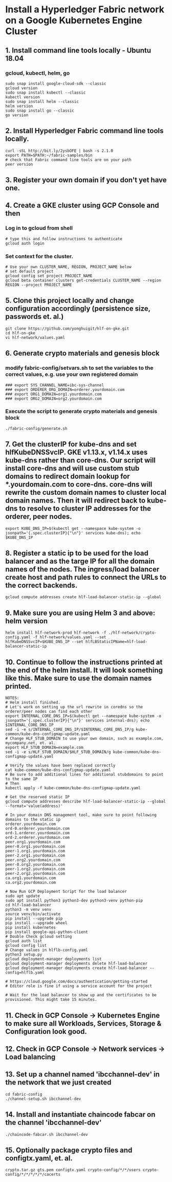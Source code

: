 # Install a Hyperledger Fabric network on a Google Kubernetes Engine Cluster

## 1. Install command line tools locally - Ubuntu 18.04
### gcloud, kubectl, helm, go
```
sudo snap install google-cloud-sdk --classic
gcloud version
sudo snap install kubectl --classic
kubectl version
sudo snap install helm --classic
helm version
sudo snap install go --classic
go version
```

## 2. Install Hyperledger Fabric command line tools locally.
```
curl -sSL http://bit.ly/2ysbOFE | bash -s 2.1.0
export PATH=$PATH:~/fabric-samples/bin
# check that Fabric command line tools are on your path
peer version
```

## 3. Register your own domain if you don't yet have one.

## 4. Create a GKE cluster using GCP Console and then
### Log in to gcloud from shell  
```
# type this and follow instructions to authenticate
gcloud auth login
```
### Set context for the cluster. 
```
# Use your own CLUSTER_NAME, REGION, PROJECT_NAME below
# set default project
gcloud config set project PROJECT_NAME
gcloud beta container clusters get-credentials CLUSTER_NAME --region REGION --project PROJECT_NAME
```
## 5. Clone this project locally and change configuration accordingly (persistence size, passwords et. al.)
```
git clone https://github.com/yonghuigit/hlf-on-gke.git  
cd hlf-on-gke
vi hlf-network/values.yaml
```
## 6. Generate crypto materials and genesis block 
### modify fabric-config/setvars.sh to set the variables to the correct values, e.g. use your own registered domain 
```
### export SYS_CHANNEL_NAME=ibc-sys-channel
### export ORDERER_ORG_DOMAIN=orderer.yourdomain.com
### export ORG1_DOMAIN=org1.yourdomain.com
### export ORG2_DOMAIN=org2.yourdomain.com
```
### Execute the script to generate crypto materials and genesis block 
```
./fabric-config/generate.sh
```
## 7. Get the clusterIP for kube-dns and set hlfKubeDNSSvcIP. GKE v1.13.x, v1.14.x uses kube-dns rather than core-dns. Our script will install core-dns and will use custom stub domains to redirect domain lookup for *.yourdomain.com to core-dns. core-dns will rewrite the custom domain names to cluster local domain names. Then it will redirect back to kube-dns to resolve to cluster IP addresses for the orderer, peer nodes. 
```
export KUBE_DNS_IP=$(kubectl get --namespace kube-system -o jsonpath='{.spec.clusterIP}{"\n"}' services kube-dns); echo $KUBE_DNS_IP
```
## 8. Register a static ip to be used for the load balancer and as the targe IP for all the domain names of the nodes. The ingress/load balancer create host and path rules to connect the URLs to the correct backends.
```
gcloud compute addresses create hlf-load-balancer-static-ip --global
```
## 9. Make sure you are using Helm 3 and above: helm version
```
helm install hlf-network-prod hlf-network -f ./hlf-network/crypto-config.yaml -f hlf-network/values.yaml --set hlfKubeDNSSvcIP=$KUBE_DNS_IP --set hlfLBStaticIPName=hlf-load-balancer-static-ip
```
## 10. Continue to follow the instructions printed at the end of the helm install. It will look something like this. Make sure to use the domain names printed.
```
NOTES:
# Helm install finished.
# Let's work on setting up the url rewrite in coredns so the orderer/peer nodes can find each other
export INTERNAL_CORE_DNS_IP=$(kubectl get --namespace kube-system -o jsonpath='{.spec.clusterIP}{"\n"}' services internal-dns); echo $INTERNAL_CORE_DNS_IP
sed -i -e s/INTERNAL_CORE_DNS_IP/$INTERNAL_CORE_DNS_IP/g kube-common/kube-dns-configmap-update.yaml
# Change HLF_STUB_DOMAIN to use your own domain, such as example.com, mycompany.net, et. al.
export HLF_STUB_DOMAIN=example.com
sed -i -e s/HLF_STUB_DOMAIN/$HLF_STUB_DOMAIN/g kube-common/kube-dns-configmap-update.yaml

# Verify the values have been replaced correctly
cat kube-common/kube-dns-configmap-update.yaml
# Be sure to add additional lines for additional stubdomains to point to the same IP
# Then
kubectl apply -f kube-common/kube-dns-configmap-update.yaml

# Get the reserved static IP
gcloud compute addresses describe hlf-load-balancer-static-ip --global --format='value(address)'

# In your domain DNS management tool, make sure to point following domains to the static ip
orderer.yourdomain.com
ord-0.orderer.yourdomain.com
ord-1.orderer.yourdomain.com
ord-2.orderer.yourdomain.com
peer.org1.yourdomain.com
peer-0.org1.yourdomain.com
peer-1.org1.yourdomain.com
peer-2.org1.yourdomain.com
peer.org2.yourdomain.com
peer-0.org2.yourdomain.com
peer-1.org2.yourdomain.com
peer-2.org2.yourdomain.com
ca.org1.yourdomain.com
ca.org2.yourdomain.com

# Now Run GCP Deployment Script for the load balancer
sudo apt update
sudo apt install python3 python3-dev python3-venv python-pip
cd hlf-load-balancer
python3 -m venv venv
source venv/bin/activate
pip install --upgrade pip
pip install --upgrade wheel
pip install kubernetes
pip install google-api-python-client
# Double Check gcloud setting
gcloud auth list
gcloud config list
# Change values in hlflb-config.yaml
python3 setup.py
gcloud deployment-manager deployments list
gcloud deployment-manager deployments delete hlf-load-balancer
gcloud deployment-manager deployments create hlf-load-balancer --config=hlflb.yaml

# https://cloud.google.com/docs/authentication/getting-started
# Editor role is fine if using a service account for the project

# Wait for the load balancer to show up and the certificates to be provisioned. This might take 15 minutes.
```

## 11. Check in GCP Console -> Kubernetes Engine to make sure all Workloads, Services, Storage & Configuration look good.

## 12. Check in GCP Console -> Network services -> Load balancing

## 13. Set up a channel named 'ibcchannel-dev' in the network that we just created
```
cd fabric-config
./channel-setup.sh ibcchannel-dev
```

## 14. Install and instantiate chaincode fabcar on the channel 'ibcchannel-dev'
```
./chaincode-fabcar.sh ibcchannel-dev
```
## 15. Optionally package crypto files and configtx.yaml, et. al.
```
crypto.tar.gz gts.pem configtx.yaml crypto-config/*/*/users crypto-config/*/*/*/*/*/cacerts
```
